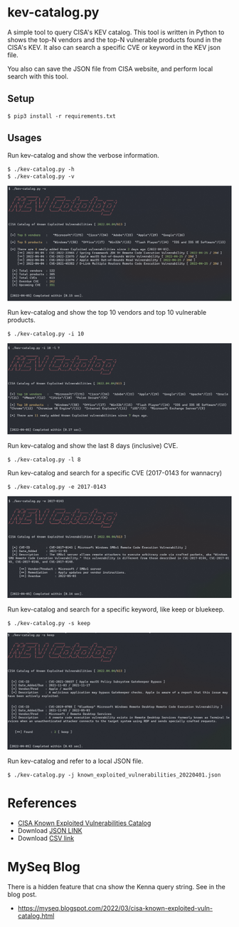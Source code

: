 # kev-catalog.py
A simple tool to query CISA's KEV catalog. This tool is written in Python to shows the top-N vendors and the top-N vulnerable products found in the CISA's KEV. It also can search a specific CVE or keyword in the KEV json file. 

You also can save the JSON file from CISA website, and perform local search with this tool.

## Setup
```
$ pip3 install -r requirements.txt
```



## Usages
Run kev-catalog and show the verbose information.
```
$ ./kev-catalog.py -h
$ ./kev-catalog.py -v 
```
![kev-catalog.py -v](screenshot/kev-catalog_v.png)


Run kev-catalog and show the top 10 vendors and top 10 vulnerable products.
```
$ ./kev-catalog.py -i 10
```
![kev-catalog.py -i 10 -l 7](screenshot/kev-catalog_i.png)


Run kev-catalog and show the last 8 days (inclusive) CVE.
```
$ ./kev-catalog.py -l 8 
```


Run kev-catalog and search for a specific CVE (2017-0143 for wannacry)
```
$ ./kev-catalog.py -e 2017-0143
```
![kev-catalog.py -e 2017-0143](screenshot/kev-catalog_e.png)


Run kev-catalog and search for a specific keyword, like keep or bluekeep.
```
$ ./kev-catalog.py -s keep
```
![kev-catalog.py -s bluekeep](screenshot/kev-catalog_s.png)


Run kev-catalog and refer to a local JSON file.
```
$ ./kev-catalog.py -j known_exploited_vulnerabilities_20220401.json 
```

# References
- [CISA Known Exploited Vulnerabilities Catalog](https://www.cisa.gov/known-exploited-vulnerabilities-catalog)
- Download [JSON LINK](https://www.cisa.gov/sites/default/files/feeds/known_exploited_vulnerabilities.json)
- Download [CSV link](https://www.cisa.gov/sites/default/files/csv/known_exploited_vulnerabilities.csv)


# MySeq Blog
There is a hidden feature that cna show the Kenna query string. See in the blog post.
- https://myseq.blogspot.com/2022/03/cisa-known-exploited-vuln-catalog.html


